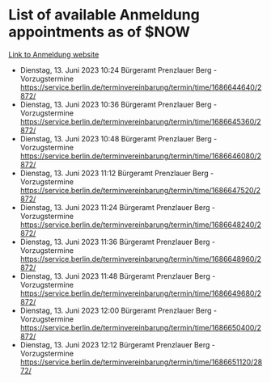 # List of available Anmeldung appointments as of $NOW
[Link to Anmeldung website](https://service.berlin.de/terminvereinbarung/termin/tag.php?termin=1&anliegen[]=120686&dienstleisterlist=122210,122217,327316,122219,327312,122227,327314,122231,327346,122243,327348,122254,122252,329742,122260,329745,122262,329748,122271,327278,122273,327274,122277,327276,330436,122280,327294,122282,327290,122284,327292,122291,327270,122285,327266,122286,327264,122296,327268,150230,329760,122297,327286,122294,327284,122312,329763,122314,329775,122304,327330,122311,327334,122309,327332,317869,122281,327352,122279,329772,122283,122276,327324,122274,327326,122267,329766,122246,327318,122251,327320,122257,327322,122208,327298,122226,327300&herkunft=http%3A%2F%2Fservice.berlin.de%2Fdienstleistung%2F120686%2F)
- Dienstag, 13. Juni 2023 10:24 Bürgeramt Prenzlauer Berg - Vorzugstermine https://service.berlin.de/terminvereinbarung/termin/time/1686644640/2872/
- Dienstag, 13. Juni 2023 10:36 Bürgeramt Prenzlauer Berg - Vorzugstermine https://service.berlin.de/terminvereinbarung/termin/time/1686645360/2872/
- Dienstag, 13. Juni 2023 10:48 Bürgeramt Prenzlauer Berg - Vorzugstermine https://service.berlin.de/terminvereinbarung/termin/time/1686646080/2872/
- Dienstag, 13. Juni 2023 11:12 Bürgeramt Prenzlauer Berg - Vorzugstermine https://service.berlin.de/terminvereinbarung/termin/time/1686647520/2872/
- Dienstag, 13. Juni 2023 11:24 Bürgeramt Prenzlauer Berg - Vorzugstermine https://service.berlin.de/terminvereinbarung/termin/time/1686648240/2872/
- Dienstag, 13. Juni 2023 11:36 Bürgeramt Prenzlauer Berg - Vorzugstermine https://service.berlin.de/terminvereinbarung/termin/time/1686648960/2872/
- Dienstag, 13. Juni 2023 11:48 Bürgeramt Prenzlauer Berg - Vorzugstermine https://service.berlin.de/terminvereinbarung/termin/time/1686649680/2872/
- Dienstag, 13. Juni 2023 12:00 Bürgeramt Prenzlauer Berg - Vorzugstermine https://service.berlin.de/terminvereinbarung/termin/time/1686650400/2872/
- Dienstag, 13. Juni 2023 12:12 Bürgeramt Prenzlauer Berg - Vorzugstermine https://service.berlin.de/terminvereinbarung/termin/time/1686651120/2872/
